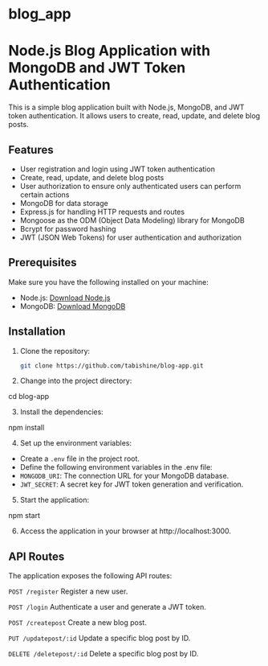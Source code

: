 # blog_app
# Node.js Blog Application with MongoDB and JWT Token Authentication

This is a simple blog application built with Node.js, MongoDB, and JWT token authentication. It allows users to create, read, update, and delete blog posts.

## Features

- User registration and login using JWT token authentication
- Create, read, update, and delete blog posts
- User authorization to ensure only authenticated users can perform certain actions
- MongoDB for data storage
- Express.js for handling HTTP requests and routes
- Mongoose as the ODM (Object Data Modeling) library for MongoDB
- Bcrypt for password hashing
- JWT (JSON Web Tokens) for user authentication and authorization

## Prerequisites

Make sure you have the following installed on your machine:

- Node.js: [Download Node.js](https://nodejs.org)
- MongoDB: [Download MongoDB](https://www.mongodb.com/try/download/community)

## Installation

1. Clone the repository:

   ```bash
   git clone https://github.com/tabishine/blog-app.git


2. Change into the project directory: 

 cd blog-app
 
3. Install the dependencies: 

npm install

4. Set up the environment variables:  
- Create a `.env` file in the project root.
- Define the following environment variables in the .env file:
- `MONGODB_URI`: The connection URL for your MongoDB database.
- `JWT_SECRET`: A secret key for JWT token generation and verification.

5. Start the application: 

npm start

6. Access the application in your browser at http://localhost:3000.


## API Routes

The application exposes the following API routes:

`POST /register` Register a new user.

`POST /login` Authenticate a user and generate a JWT token.

`POST /createpost` Create a new blog post.

`PUT /updatepost/:id` Update a specific blog post by ID.

`DELETE /deletepost/:id` Delete a specific blog post by ID.

